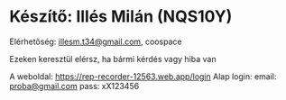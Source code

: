 # Készítő: Illés Milán (NQS10Y)

Elérhetőség: illesm.t34@gmail.com, coospace

Ezeken keresztül elérsz, ha bármi kérdés vagy hiba van

A weboldal: https://rep-recorder-12563.web.app/login
Alap login: email: proba@gmail.com  pass: xX123456
